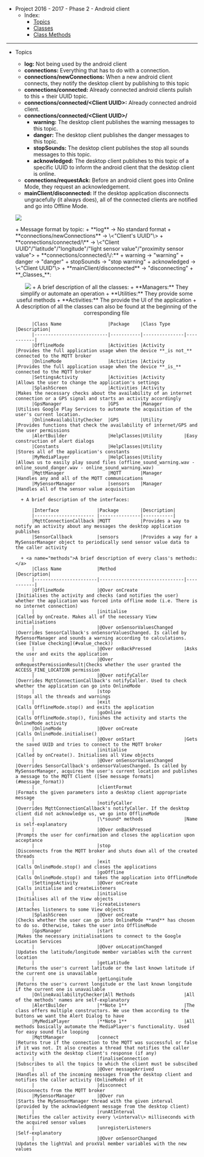 + Project 2016 - 2017 - Phase 2 - Android client
	+  Index:
		+  [Topics](#topics)
		+  [Classes](#classes)
		+  [Class Methods](#methods)  
	

___________________________________________________________________

+ <a name="topics">Topics</a>
	+ **log:** Not being used by the android client
	+ **connections:** Everything that has to do with a connection.
	+ **connections/newConnections:** When a new android client connects, they notify the desktop client by publishing to this topic
	+ **connections/connected:** Already connected android clients pulish to this + their UUID topic.
	+ **connections/connected/\<Client UUID\>:** Already connected android client.
	+ **connections/connected/\<Client UUID\>/**
		+ **warning:** The desktop client publishes the warning messages to this topic.
		+ **danger:** The desktop client publishes the danger messages to this topic.
		+ **stopSounds:** The desktop client publishes the stop all sounds messages to this topic.
		+ **acknowledged:** The desktop client publishes to this topic of a specific UUID to inform the android client that the desktop client is online.
	+ **connections/requestAck:** Before an android client goes into Online Mode, they request an acknowledgement.
	+ **mainClient/disconnected:**  If the desktop application disconnects ungracefully (it always does), all of the connected clients are notified and go into Offline Mode.
	<p>
		<img src="https://lh3.googleusercontent.com/EMTDe2A2bCl9MuYJKZhCLX_tX7UdKtdf8fYdxdcuCFidDoLNWDPSGSRl4oVtERlpl-79DWBNPMcfacocgttfsDVU6azZSdBP_WkuWFD2jJ2F8gW6waPMZqLLN0g3wm8OvVqph2EdKa19BJYjsqYHRyAvq9kLpfUcwLtEaH2fTq80pnvMS5q1wzfTGcRKl0gtI-GgZoyINp9rIRpnKFovbLAk6h2PP1O4wwLJT99YfX0txHF1OFchctcVTubwk4zjAbNMjcq3cL0Ad6cVlIBt_71riQmHjeu2gCpdY2uXs68ZlwlUXNOzh9X7C2BwyIrDisLDZmPhtLoNUSl5eCoe_j5sL4CZAVWomGBtwjofZsbiA3fe1D4qyizQ1eRNseiFzk5f9Rcaoa3z4FiseBP9KKZbIyibwM7xOWOv-6B3U-l-9cg8B4FxBR1hLd7QfB9xZuQ80dU0NywqltCgg1tsRDz2-pbNJ1aL095OfSZeZwjX290c1as0ZkAkJZhaa1_eKt1ZajAqfI2CZdJIfhzdQIbiKmLn-NgJ6fQ4Mh6Ve1OXOlOXtiuRcmVbKGWFeoQXeBHu_o1KupHzSX5Xff5GLd_zgDs7cP_fIN0VhO6HFdMsm4GmYExz=w1063-h501-no" />
	 </p>
	+ <a name="message_format">Message format by topic:</a>
		+ **log** -> No standard format
		+ **connections/newConnections** -> \<"Client's UUID"\>
		+ **connections/connected/\<Client's UUID\>** -> \<"Client UUID"/"latitude"/"longitude"/"light sensor value"/"proximity sensor value">
		+ **connections/connected/\<Client's UUID\>/:**
			+   warning -> "warning"
			+   danger -> "danger"
			+   stopSounds -> "stop warning"
			+   acknowledged -> <The frequency at which the android client should send data to *the* desktop client
		+  **connections/requestAck** -> \<"Client UUID"\>
		+  **mainClient/disconnected** -> "disconnecting"
	+ **_Classes_**:
		<p align="center">
			<img src="https://lh3.googleusercontent.com/b-KJz-5ENFFol01knQUWUfueHWCdnVFrG1L2Lf04NZ_LDoNiPornBzh_a67oTlsxvOZzuJqT8FNfzA6QdKGz7KhDvUOW2nGfvYk_MK_LSRj8fJ_fn5pBcJ1b08_rBEI_eFcmgLNsNN7gPaw7Ekak_uate2O83RJ8Cltq-cZHU8JpYL8_06ettTzBiflPgywgPBKB9hVIe3rSCBNk_zfz18FIhIH9kcO6pVjp0JdbrP2dDePX_jGaivEisTGKPtF6NqKYXRO4eneHBcx3t1N5x57fFiXGJw8VyMRcSnHGoNekPWIBUEnNYNP-UlwdrleGvd9sQnfVWkejpKlF1P-oFGH5CY4H91lL9j3ZdUIbNIz8cw4R0gUex2M0YBnQvcX33SSumL6VX1fcSSb9ZKuXxqTLwD47FJnQu4FvNaQ45kM9z6rmrItfliPAqF2IMluVrmb_8dvrBjtdwOqPAFoI17p3JUL0nGWhrcHW8QgLngD8NQfBqLsj-NFm5p0-8tJsXqyFnYb-2TFmVKZ2ypYlHizvDoMk42qy2N4KFnuNKBuN5YCiNmc3NSU7udYQHDBM8F4ShX2Hl0gGNqqcvBpR97PZ7SE9yI6cEhYY-fkMCF-Xt1gOjjLD=w971-h546-no"
		</p>
		+ A brief description of all the classes:
			+ **Managers:** They simplify or automate an operation
			+ **Utilities:** They provide some useful methods
			+ **Activities:** The provide the UI of the application
		+ A description of all the classes can also be found at the beginning of the corresponding file  
		
			|Class Name		 			|Package	|Class Type		|Description|
			|---------------------------|-----------|---------------|-----------|
			|OfflineMode	 			|Activities	|Activity		|Provides the full application usage when the device **_is not_** connected to the MQTT broker
			|OnlineMode		 			|Activities |Activity		|Provides the full application usage when the device **_is_** connected to the MQTT broker
			|SettingsActivity			|Activities |Activity		|Allows the user to change the application's settings
			|SplashScreen				|Activities |Activity		|Makes the necessary checks about the availability of an internet connection or a GPS signal and starts an activity accordingly
			|GpsManager					|GPS		|Manager		|Utilises Google Play Services to automate the acquisition of the user's current location.
			|OnlineAvailabilityChecker	|GPS		|Utility		|Provides functions that check the availability of internet/GPS and the user permissions
			|AlertBuilder				|HelpClasses|Utility		|Easy construction of alert dialogs
			|Constants					|HelpClasses|Utility		|Stores all of the application's constants
			|MyMediaPlayer				|HelpClasses|Utility		|Allows us to easily play sound files (offline_sound_warning.wav - online_sound_danger.wav - online_sound_warning.wav)
			|MqttManager				|MQTT		|Manager		|Handles any and all of the MQTT communications
			|MySensorManager			|sensors	|Manager		|Handles all of the sensor value acquisition

 		+ A brief description of the interfaces:
 	
 			|Interface				|Package		|Description|
			|----------------------	|---------------|-----------|
			|MqttConnectionCallback	|MQTT			|Provides a way to notify an activity about any messages the desktop application publishes
			|SensorCallback			|sensors		|Provides a way for a MySensorManager object to periodically send sensor value data to the caller activity

		+ <a name="methods">A brief description of every class's methods:</a>
			|Class Name				|Method							|Description|
			|-----------------------|-------------------------------|-----------|
			|OfflineMode			|@Over onCreate					|Initialises the activity and checks (and notifies the user) whether the application was forced into offline mode (i.e. There is no internet connection)
			|						|initialise						|Called by onCreate. Makes all of the necessary View initialisations
			|						|@Over onSensorValuesChanged 	|Overrides SensorCallback's onSensorValuesChanged. Is called by MySensorManager and sounds a warning according to calculations. (see [Value checking](#value_check))
			|						|@Over onBackPressed			|Asks the user and exits the application 
			|						|@Over onRequestPermissionResult|Checks whether the user granted the ACCESS_FINE_LOCATION permission
			|						|@Over notifyCaller				|Overrides MqttConnectionCallback's notifyCaller. Used to check whether the application can go into OnlineMode
			|						|stop							|Stops all the threads and warnings
			|						|exit							|Calls OfflineMode.stop() and exits the application
			|						|goOnline						|Calls OfflineMode.stop(), finishes the activity and starts the OnlineMode activity
			|OnlineMode				|@Over onCreate					|Calls OnlineMode.initialise()
			|						|@Over onStart					|Gets the saved UUID and tries to connect to the MQTT broker
			|						|initialise						|Called by onCreate(). Initialises all View objects
			|						|@Over onSensorValuesChanged	|Overrides SensorCallback's onSensorValuesChanged. Is called by MySensorManager, acquires the user's current location and publishes a message to the MQTT Client ([See message formats](#message_format)) 
			|						|clientFormat					|Formats the given parameters into a desktop client appropriate message
			|						|notifyCaller					|Overrides MqttConnectionCallback's notifyCaller. If the desktop client did not acknowledge us, we go into OfflineMode
			|						|\*sound* methods				|Name is self-explanatory
			|						|@Over onBackPressed			|Prompts the user for confirmation and closes the application upon acceptance
			|						|stop							|Disconnects from the MQTT broker and shuts down all of the created threads
			|						|exit							|Calls OnlineMode.stop() and closes the applications
			|						|goOffline						|Calls OnlineMode.stop() and takes the application into OfflineMode
			|SettingsActivity		|@Over onCreate					|Calls initialise and createListeners
			|						|initialise						|Initialises all of the View objects
			|						|createListeners				|Attaches listeners to some View objects
			|SplashScreen			|@Over onCreate					|Checks whether the user can go into OnlineMode **and** has chosen to do so. Otherwise, takes the user into OfflineMode
			|GpsManager				|start							|Makes the necessary initialisations to connect to the Google Location Services
			|						|@Over onLocationChanged		|Updates the latitude/longitude member variables with the current location
			|						|getLatitude					|Returns the user's current latitude or the last known latitude if the current one is unavailable
			|						|getLongitude					|Returns the user's current longitude or the last known longitude if the current one is unavailable
			|OnlineAvailabilityChecker|All Methods					|All of the methods' names are self-explanatory
			|AlertBuilder			|**Note 1**						|The class offers multiple constructors. We use them according to the buttons we want the Alert Dialog to have
			|MyMediaPlayer			|**Note 1**						|All methods basically automate the MediaPlayer's functionality. Used for easy sound file looping
			|MqttManager			|connect						|Returns true if the connection to the MQTT was successful or false if it was not. It also creates a thread that notifies the caller activity with the desktop client's response (if any)
			|						|finaliseConnection				|Subscribes to all the topics to which the client must be subscibed
			|						|@Over messageArrived			|Handles all of the incoming messages from the desktop client and notifies the caller activity (OnlineMode) of it
			|						|disconnect 					|Disconnects from the MQTT broker
			|MySensorManager		|@Over run						|Starts the MySensorManager thread with the given interval (provided by the acknowledgment message from the desktop client)
			|						|runAtInterval					|Notifies the caller activity every \<interval\> milliseconds with the acquired sensor values
			|						|unregisterListeners			|Self-explanatory
			|						|@Over onSensorChanged			|Updates the lightVal and proxVal member variables with the new values
		
	 		